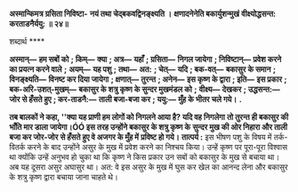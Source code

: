**अस्मान्किमत्र ग्रसिता निविष्टा-** **नयं तथा चेद्बकवद्विनङ्क्ष्यति ।** **क्षणादनेनेति बकार्युशन्मुखं** **वीक्ष्योद्धसन्त: करताडनैर्ययु: ॥ २४॥** 

शब्दार्थ **** 

**अस्मान्—** **हम सबों को** **; किम्—** **क्या** **; अत्र—** **यहाँ** **; ग्रसिता—** **निगल जायेगा** **; निविष्टान्—** **प्रवेश करने का प्रयत्न करने वाले** **;** **अयम्—** **यह पशु** **; तथा—** **अत:** **; चेत्—** **यदि** **; बक-वत्—** **बकासुर के समान** **; विनङ्क्ष्यति—** **विनष्ट कर दिया जायेगा** **; क्षणात्—** **तुरन्त** **; अनेन—** **इस कृष्ण के द्वारा** **; इति—** **इस प्रकार** **; बक-अरि-उशत्-मुखम्—** **बकासुर के शत्रु कृष्ण के सुन्दर मुखमंडल को** **;** **वीक्ष्य—** **देखकर** **; उद्धसन्त:—** **जोर से हँसते हुए** **; कर-ताडनै:—** **ताली बजा-बजा कर** **; ययु:—** **मुँह के भीतर चले गये।** **.** 

**तब बालकों ने कहा, ''क्या यह प्राणी हम लोगों को निगलने आया है? यदि वह निगलेगा** **तो तुरन्त ही बकासुर की भाँति मार डाला जायेगा।ÓÓ इस तरह उन्होंने बकासुर के शत्रु कृष्ण के** **सुन्दर मुख की ओर निहारा और ताली बजा कर जोर-जोर से हँसते हुए वे अजगर के मुँह में** **प्रविष्ट हो गये।** **तात्पर्य :** इस भीषण पशु के विषय में तर्क-वितर्क करने के बाद उन्होंने असुर के मुख में प्रवेश करने का निश्चय किया। उन्हें कृष्ण पर पूरा-पूरा विश्वास था क्योंकि उन्हें अनुभव हो चुका था कि कृष्ण ने किस प्रकार उन सबों को बकासुर के मुख से बचाया था। अब यह दूसरा असुर अघासुर था। अत: वे इस असुर के मुख में घुस कर खेल का आनन्द लेना और बकासुर के शत्रु कृष्ण द्वारा बचाया जाना चाहते थे।  